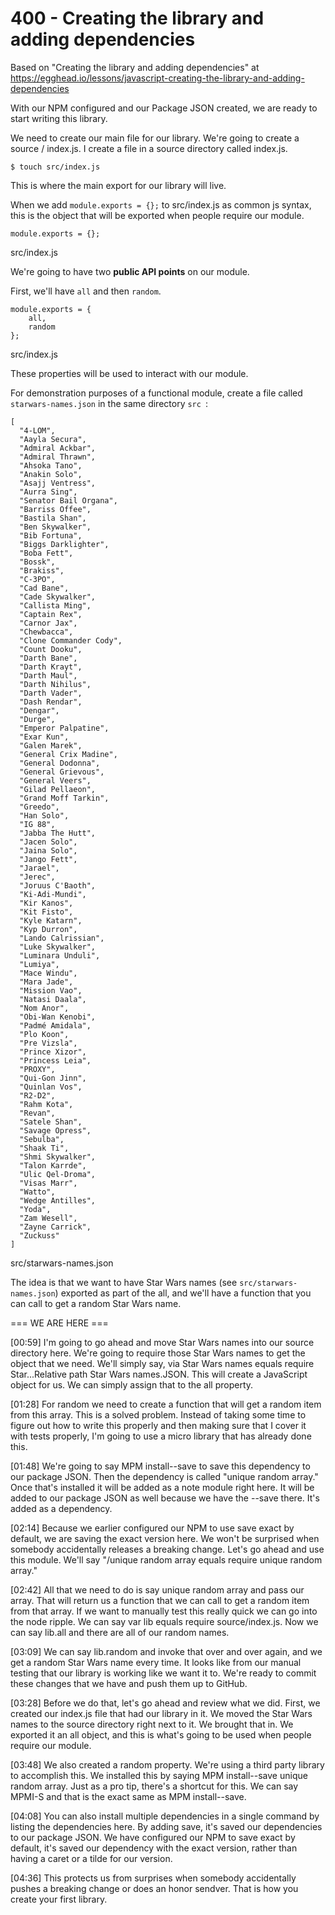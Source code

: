 # 400 - Creating the library and adding dependencies

Based on "Creating the library and adding dependencies" at https://egghead.io/lessons/javascript-creating-the-library-and-adding-dependencies

With our NPM configured and our Package JSON created, we are ready to start writing this library.


We need to create our main file for our library. We're going to create a source / index.js. I create a file in a source directory called index.js. 

```
$ touch src/index.js
```

This is where the main export for our library will live. 

When we add ```module.exports = {};``` to src/index.js as common js syntax, this is the object that will be exported when people require our module.

```
module.exports = {};
```
src/index.js

We're going to have two **public API points** on our module. 

First, we'll have ```all``` and then ```random```. 

```
module.exports = {
    all,
    random
};
```
src/index.js

These properties will be used to interact with our module. 

For demonstration purposes of a functional module, create a file called ```starwars-names.json``` in the same directory ```src ```:

```
[
  "4-LOM",
  "Aayla Secura",
  "Admiral Ackbar",
  "Admiral Thrawn",
  "Ahsoka Tano",
  "Anakin Solo",
  "Asajj Ventress",
  "Aurra Sing",
  "Senator Bail Organa",
  "Barriss Offee",
  "Bastila Shan",
  "Ben Skywalker",
  "Bib Fortuna",
  "Biggs Darklighter",
  "Boba Fett",
  "Bossk",
  "Brakiss",
  "C-3PO",
  "Cad Bane",
  "Cade Skywalker",
  "Callista Ming",
  "Captain Rex",
  "Carnor Jax",
  "Chewbacca",
  "Clone Commander Cody",
  "Count Dooku",
  "Darth Bane",
  "Darth Krayt",
  "Darth Maul",
  "Darth Nihilus",
  "Darth Vader",
  "Dash Rendar",
  "Dengar",
  "Durge",
  "Emperor Palpatine",
  "Exar Kun",
  "Galen Marek",
  "General Crix Madine",
  "General Dodonna",
  "General Grievous",
  "General Veers",
  "Gilad Pellaeon",
  "Grand Moff Tarkin",
  "Greedo",
  "Han Solo",
  "IG 88",
  "Jabba The Hutt",
  "Jacen Solo",
  "Jaina Solo",
  "Jango Fett",
  "Jarael",
  "Jerec",
  "Joruus C'Baoth",
  "Ki-Adi-Mundi",
  "Kir Kanos",
  "Kit Fisto",
  "Kyle Katarn",
  "Kyp Durron",
  "Lando Calrissian",
  "Luke Skywalker",
  "Luminara Unduli",
  "Lumiya",
  "Mace Windu",
  "Mara Jade",
  "Mission Vao",
  "Natasi Daala",
  "Nom Anor",
  "Obi-Wan Kenobi",
  "Padmé Amidala",
  "Plo Koon",
  "Pre Vizsla",
  "Prince Xizor",
  "Princess Leia",
  "PROXY",
  "Qui-Gon Jinn",
  "Quinlan Vos",
  "R2-D2",
  "Rahm Kota",
  "Revan",
  "Satele Shan",
  "Savage Opress",
  "Sebulba",
  "Shaak Ti",
  "Shmi Skywalker",
  "Talon Karrde",
  "Ulic Qel-Droma",
  "Visas Marr",
  "Watto",
  "Wedge Antilles",
  "Yoda",
  "Zam Wesell",
  "Zayne Carrick",
  "Zuckuss"
]
```
src/starwars-names.json

The idea is that we want to have Star Wars names (see ```src/starwars-names.json```) exported as part of the all, and we'll have a function that you can call to get a random Star Wars name.

=== WE ARE HERE ===

[00:59] I'm going to go ahead and move Star Wars names into our source directory here. We're going to require those Star Wars names to get the object that we need. We'll simply say, via Star Wars names equals require Star...Relative path Star Wars names.JSON. This will create a JavaScript object for us. We can simply assign that to the all property.

[01:28] For random we need to create a function that will get a random item from this array. This is a solved problem. Instead of taking some time to figure out how to write this properly and then making sure that I cover it with tests properly, I'm going to use a micro library that has already done this.

[01:48] We're going to say MPM install--save to save this dependency to our package JSON. Then the dependency is called "unique random array." Once that's installed it will be added as a note module right here. It will be added to our package JSON as well because we have the --save there. It's added as a dependency.

[02:14] Because we earlier configured our NPM to use save exact by default, we are saving the exact version here. We won't be surprised when somebody accidentally releases a breaking change. Let's go ahead and use this module. We'll say "/unique random array equals require unique random array."

[02:42] All that we need to do is say unique random array and pass our array. That will return us a function that we can call to get a random item from that array. If we want to manually test this really quick we can go into the node ripple. We can say var lib equals require source/index.js. Now we can say lib.all and there are all of our random names.

[03:09] We can say lib.random and invoke that over and over again, and we get a random Star Wars name every time. It looks like from our manual testing that our library is working like we want it to. We're ready to commit these changes that we have and push them up to GitHub.

[03:28] Before we do that, let's go ahead and review what we did. First, we created our index.js file that had our library in it. We moved the Star Wars names to the source directory right next to it. We brought that in. We exported it an all object, and this is what's going to be used when people require our module.

[03:48] We also created a random property. We're using a third party library to accomplish this. We installed this by saying MPM install--save unique random array. Just as a pro tip, there's a shortcut for this. We can say MPMI-S and that is the exact same as MPM install--save.

[04:08] You can also install multiple dependencies in a single command by listing the dependencies here. By adding save, it's saved our dependencies to our package JSON. We have configured our NPM to save exact by default, it's saved our dependency with the exact version, rather than having a caret or a tilde for our version.

[04:36] This protects us from surprises when somebody accidentally pushes a breaking change or does an honor sendver. That is how you create your first library.